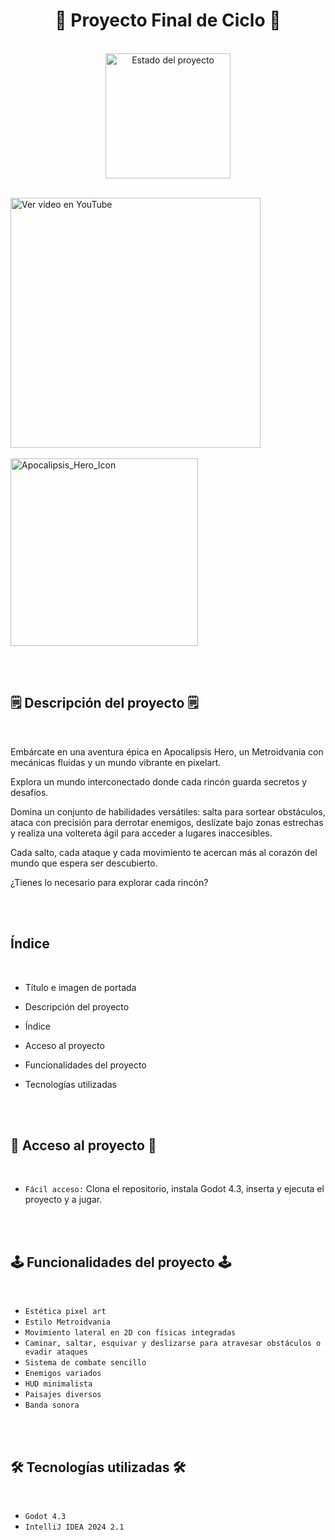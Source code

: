 <h1 align="center">🏁 Proyecto Final de Ciclo 🏁</h1>
<br>
<div align="center">
  <img src="https://img.shields.io/badge/STATUS-EN%20DESAROLLO-green" alt="Estado del proyecto" width="200">
</div>
<br>
<p float="left">
  <a href="https://www.youtube.com/watch?v=LOhfqjmasi0" target="_blank">
     <img src="https://img.youtube.com/vi/LOhfqjmasi0/0.jpg" width="400" alt="Ver video en YouTube" />
  </a>
  &nbsp;&nbsp;&nbsp;&nbsp;&nbsp;&nbsp;&nbsp;&nbsp;&nbsp;&nbsp;&nbsp;&nbsp;&nbsp;&nbsp;&nbsp;&nbsp;&nbsp;&nbsp;&nbsp;&nbsp;&nbsp;&nbsp;&nbsp;&nbsp;&nbsp;&nbsp;&nbsp;&nbsp;&nbsp;&nbsp;
  &nbsp;&nbsp;&nbsp;&nbsp;&nbsp;&nbsp;&nbsp;&nbsp;&nbsp;&nbsp;&nbsp;&nbsp;&nbsp;&nbsp;&nbsp;&nbsp;&nbsp;&nbsp;&nbsp;&nbsp;&nbsp;&nbsp;&nbsp;&nbsp;&nbsp;&nbsp;&nbsp;&nbsp;&nbsp;&nbsp;
  &nbsp;&nbsp;&nbsp;&nbsp;&nbsp;
  <img src="https://github.com/user-attachments/assets/b0632b45-73b0-4c48-947a-a0a8bbc5748b" width="300" alt="Apocalipsis_Hero_Icon" />
</p>

<br><br>

<h2>🗒️ Descripción del proyecto 🗒️</h2>
<br>
<p>Embárcate en una aventura épica en Apocalipsis Hero, un Metroidvania con mecánicas fluidas y un mundo vibrante en pixelart.</p>
<p>Explora un mundo interconectado donde cada rincón guarda secretos y desafíos.</p>
<p>Domina un conjunto de habilidades versátiles: salta para sortear obstáculos, ataca con precisión para derrotar enemigos, deslízate bajo zonas estrechas y realiza una voltereta ágil para acceder a lugares inaccesibles.</p>
<p>Cada salto, cada ataque y cada movimiento te acercan más al corazón del mundo que espera ser descubierto.</p>
<p>¿Tienes lo necesario para explorar cada rincón?</p>

<br><br>


<h2>Índice</h2>
<br>

* Título e imagen de portada


* Descripción del proyecto


* Índice


* Acceso al proyecto


* Funcionalidades del proyecto
 

* Tecnologías utilizadas

<br><br>

<h2>🔨 Acceso al proyecto 🔨</h2>
<br>

- `Fácil acceso:`  Clona el repositorio, instala Godot 4.3, inserta y ejecuta el proyecto  y a jugar.
  
<br><br>    

<h2>🕹️ Funcionalidades del proyecto 🕹️</h2>
<br>
 
- `Estética pixel art`
- `Estilo Metroidvania`
- `Movimiento lateral en 2D con físicas integradas`
- `Caminar, saltar, esquivar y deslizarse para atravesar obstáculos o evadir ataques`
- `Sistema de combate sencillo`
- `Enemigos variados`
- `HUD minimalista`
- `Paisajes diversos`
- `Banda sonora`

<br><br>

<h2>🛠️ Tecnologías utilizadas 🛠️</h2>
<br>
 
- `Godot 4.3`
- `IntelliJ IDEA 2024 2.1`


